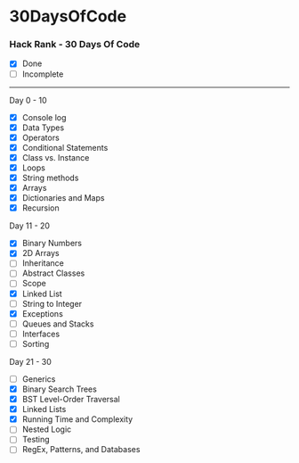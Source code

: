 # 30DaysOfCode
### Hack Rank - 30 Days Of Code

- [x] Done
- [ ] Incomplete
____________________________

Day 0 - 10
- [x] Console log
- [x] Data Types
- [x] Operators
- [x] Conditional Statements
- [x] Class vs. Instance
- [x] Loops
- [x] String methods
- [x] Arrays
- [x] Dictionaries and Maps
- [x] Recursion

Day 11 - 20
- [x] Binary Numbers
- [x] 2D Arrays
- [ ] Inheritance
- [ ] Abstract Classes
- [ ] Scope
- [x] Linked List
- [ ] String to Integer
- [x] Exceptions
- [ ] Queues and Stacks
- [ ] Interfaces
- [ ] Sorting

Day 21 - 30
- [ ] Generics
- [x] Binary Search Trees
- [x] BST Level-Order Traversal
- [x] Linked Lists
- [x] Running Time and Complexity 
- [ ] Nested Logic
- [ ] Testing 
- [ ] RegEx, Patterns, and Databases
